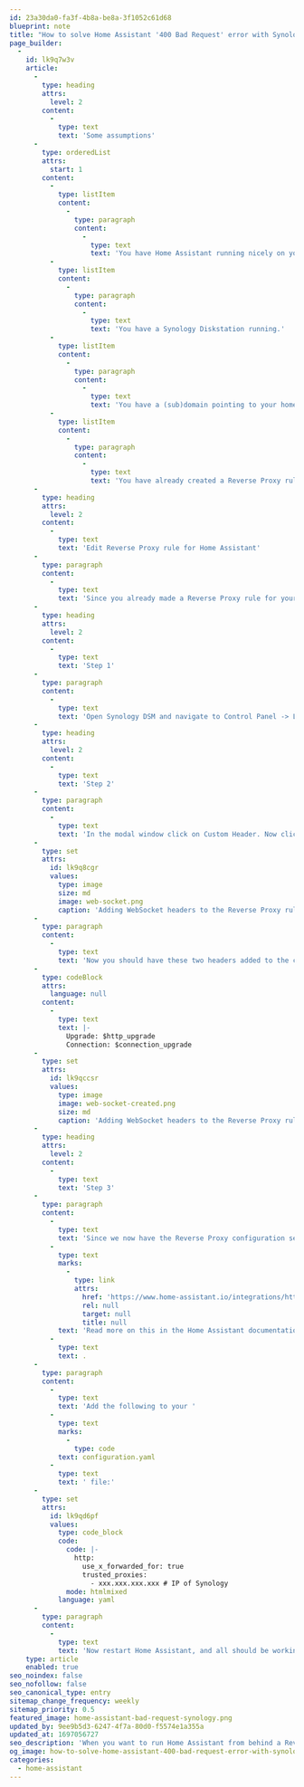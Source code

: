 ```yaml
---
id: 23a30da0-fa3f-4b8a-be8a-3f1052c61d68
blueprint: note
title: "How to solve Home Assistant '400 Bad Request' error with Synology Reverse Proxy"
page_builder:
  -
    id: lk9q7w3v
    article:
      -
        type: heading
        attrs:
          level: 2
        content:
          -
            type: text
            text: 'Some assumptions'
      -
        type: orderedList
        attrs:
          start: 1
        content:
          -
            type: listItem
            content:
              -
                type: paragraph
                content:
                  -
                    type: text
                    text: 'You have Home Assistant running nicely on your internal network.'
          -
            type: listItem
            content:
              -
                type: paragraph
                content:
                  -
                    type: text
                    text: 'You have a Synology Diskstation running.'
          -
            type: listItem
            content:
              -
                type: paragraph
                content:
                  -
                    type: text
                    text: 'You have a (sub)domain pointing to your home network IP / Synology.'
          -
            type: listItem
            content:
              -
                type: paragraph
                content:
                  -
                    type: text
                    text: 'You have already created a Reverse Proxy rule for Home Assistant.'
      -
        type: heading
        attrs:
          level: 2
        content:
          -
            type: text
            text: 'Edit Reverse Proxy rule for Home Assistant'
      -
        type: paragraph
        content:
          -
            type: text
            text: 'Since you already made a Reverse Proxy rule for your Home Assistant server, it is reachable from outside your internal network, but you get that error message. Here’s how to solve it.'
      -
        type: heading
        attrs:
          level: 2
        content:
          -
            type: text
            text: 'Step 1'
      -
        type: paragraph
        content:
          -
            type: text
            text: 'Open Synology DSM and navigate to Control Panel -> Login Portal -> Advanced. There click on the Reverse Proxy button. You should see your Reverse Proxy rule for Home Assistant, select it and click Edit.'
      -
        type: heading
        attrs:
          level: 2
        content:
          -
            type: text
            text: 'Step 2'
      -
        type: paragraph
        content:
          -
            type: text
            text: 'In the modal window click on Custom Header. Now click the Create button and select WebSocket.'
      -
        type: set
        attrs:
          id: lk9q8cgr
          values:
            type: image
            size: md
            image: web-socket.png
            caption: 'Adding WebSocket headers to the Reverse Proxy rule'
      -
        type: paragraph
        content:
          -
            type: text
            text: 'Now you should have these two headers added to the configuration:'
      -
        type: codeBlock
        attrs:
          language: null
        content:
          -
            type: text
            text: |-
              Upgrade: $http_upgrade
              Connection: $connection_upgrade
      -
        type: set
        attrs:
          id: lk9qccsr
          values:
            type: image
            image: web-socket-created.png
            size: md
            caption: 'Adding WebSocket headers to the Reverse Proxy rule'
      -
        type: heading
        attrs:
          level: 2
        content:
          -
            type: text
            text: 'Step 3'
      -
        type: paragraph
        content:
          -
            type: text
            text: 'Since we now have the Reverse Proxy configuration set up, we need to tell Home Assistant that a trusted proxy is used. '
          -
            type: text
            marks:
              -
                type: link
                attrs:
                  href: 'https://www.home-assistant.io/integrations/http/'
                  rel: null
                  target: null
                  title: null
            text: 'Read more on this in the Home Assistant documentation'
          -
            type: text
            text: .
      -
        type: paragraph
        content:
          -
            type: text
            text: 'Add the following to your '
          -
            type: text
            marks:
              -
                type: code
            text: configuration.yaml
          -
            type: text
            text: ' file:'
      -
        type: set
        attrs:
          id: lk9qd6pf
          values:
            type: code_block
            code:
              code: |-
                http:
                  use_x_forwarded_for: true
                  trusted_proxies:
                    - xxx.xxx.xxx.xxx # IP of Synology
              mode: htmlmixed
            language: yaml
      -
        type: paragraph
        content:
          -
            type: text
            text: 'Now restart Home Assistant, and all should be working!'
    type: article
    enabled: true
seo_noindex: false
seo_nofollow: false
seo_canonical_type: entry
sitemap_change_frequency: weekly
sitemap_priority: 0.5
featured_image: home-assistant-bad-request-synology.png
updated_by: 9ee9b5d3-6247-4f7a-80d0-f5574e1a355a
updated_at: 1697056727
seo_description: 'When you want to run Home Assistant from behind a Reverse Proxy, running on a Synology, you might encounter a ‘400 Bad Request’ error. Here’s how to solve it.'
og_image: how-to-solve-home-assistant-400-bad-request-error-with-synology-reverse-proxy-og-1696839425.png
categories:
  - home-assistant
---
```

